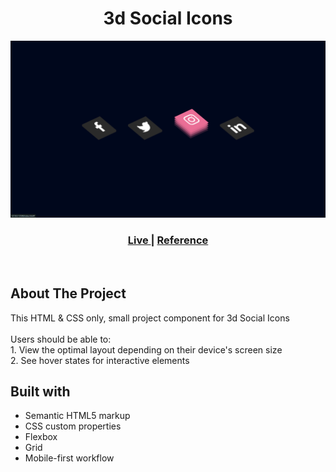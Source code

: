 <h1 align="center">3d Social Icons</h1>

![Design preview for the 3d Social Icon](./img/project-preview.png)

<div align="center">
  <h3>
    <a href="https://gh0stfreak.github.io/3d-Social-Icons" color="white" target="_blank">
      Live
    </a>
  <span> | 
    </span>    <a href="https://youtu.be/9Z5J72bHGqQ?si=hXX3V1v80GaJhcSd" target="_blank">
      Reference
    </a>
  </h3>
</div>
<br>

## About The Project

<p>This HTML & CSS only, small project component for 3d Social Icons
<br><br>Users should be able to:
<br>1. View the optimal layout depending on their device's screen size
<br>2. See hover states for interactive elements</p>

## Built with

- Semantic HTML5 markup
- CSS custom properties
- Flexbox
- Grid
- Mobile-first workflow
